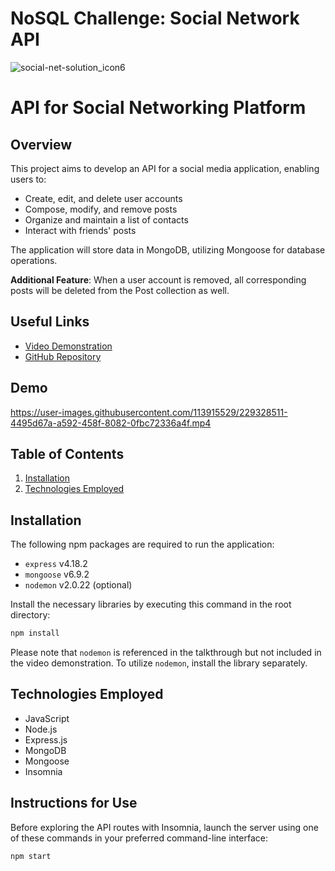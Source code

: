 # NoSQL Challenge: Social Network API

![social-net-solution_icon6](https://user-images.githubusercontent.com/113915529/228991431-569833c3-27bf-424c-901a-66d4262aab52.svg)


# API for Social Networking Platform

## Overview

This project aims to develop an API for a social media application, enabling users to:

- Create, edit, and delete user accounts
- Compose, modify, and remove posts 
- Organize and maintain a list of contacts
- Interact with friends' posts 

The application will store data in MongoDB, utilizing Mongoose for database operations.

**Additional Feature**: When a user account is removed, all corresponding posts will be deleted from the Post collection as well.

## Useful Links

- [Video Demonstration](https://drive.google.com/file/d/1OMxufnhKiMKmHG6DrOn8T41RHa73WXCv/view?usp=sharing)
- [GitHub Repository](https://github.com/naodhu)


## Demo

https://user-images.githubusercontent.com/113915529/229328511-4495d67a-a592-458f-8082-0fbc72336a4f.mp4







## Table of Contents

1. [Installation](#installation)
2. [Technologies Employed](#technologies-employed)

## Installation

The following npm packages are required to run the application:

- `express` v4.18.2
- `mongoose` v6.9.2
- `nodemon` v2.0.22 (optional)

Install the necessary libraries by executing this command in the root directory:

```bash
npm install
```

Please note that `nodemon` is referenced in the talkthrough but not included in the video demonstration. To utilize `nodemon`, install the library separately.

## Technologies Employed

- JavaScript
- Node.js
- Express.js
- MongoDB
- Mongoose
- Insomnia

## Instructions for Use

Before exploring the API routes with Insomnia, launch the server using one of these commands in your preferred command-line interface:

```bash
npm start
```




